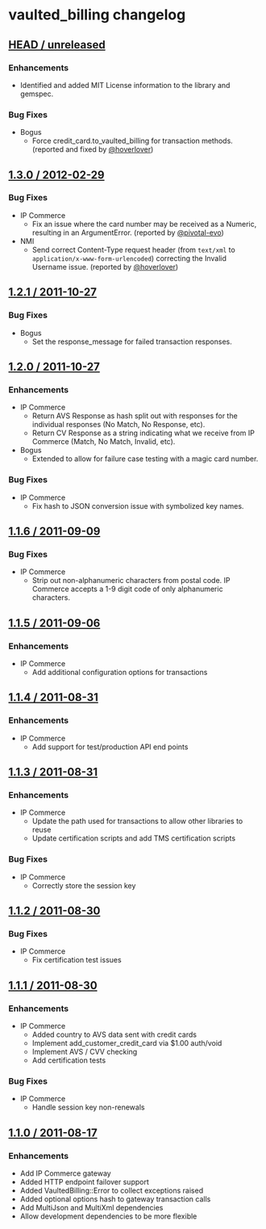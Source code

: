 # vaulted_billing changelog

## [HEAD / unreleased][head.diff]

### Enhancements
* Identified and added MIT License information to the library and gemspec.

### Bug Fixes
* Bogus
  * Force credit_card.to_vaulted_billing for transaction methods. (reported and fixed by [@hoverlover][hoverlover])


## [1.3.0 / 2012-02-29][1.3.0.diff]

### Bug Fixes
* IP Commerce
  * Fix an issue where the card number may be received as a Numeric, resulting in an ArgumentError. (reported by [@pivotal-evo][pivotal-evo])
* NMI
  * Send correct Content-Type request header (from `text/xml` to `application/x-www-form-urlencoded`) correcting the Invalid Username issue. (reported by [@hoverlover][hoverlover])


## [1.2.1 / 2011-10-27][1.2.1.diff]

### Bug Fixes
* Bogus
  * Set the response_message for failed transaction responses.


## [1.2.0 / 2011-10-27][1.2.0.diff]

### Enhancements
* IP Commerce
  * Return AVS Response as hash split out with responses for the individual responses (No Match, No Response, etc).
  * Return CV Response as a string indicating what we receive from IP Commerce (Match, No Match, Invalid, etc).
* Bogus
  * Extended to allow for failure case testing with a magic card number.

### Bug Fixes
* IP Commerce
  * Fix hash to JSON conversion issue with symbolized key names.
    

## [1.1.6 / 2011-09-09][1.1.6.diff]

### Bug Fixes
* IP Commerce
  * Strip out non-alphanumeric characters from postal code. IP Commerce accepts a 1-9 digit code of only alphanumeric characters.
    

## [1.1.5 / 2011-09-06][1.1.5.diff]

### Enhancements
* IP Commerce
  * Add additional configuration options for transactions


## [1.1.4 / 2011-08-31][1.1.4.diff]

### Enhancements
* IP Commerce
  * Add support for test/production API end points


## [1.1.3 / 2011-08-31][1.1.3.diff]

### Enhancements
* IP Commerce
  * Update the path used for transactions to allow other libraries to reuse
  * Update certification scripts and add TMS certification scripts

### Bug Fixes
* IP Commerce
  * Correctly store the session key


## [1.1.2 / 2011-08-30][1.1.2.diff]

### Bug Fixes
* IP Commerce
  * Fix certification test issues


## [1.1.1 / 2011-08-30][1.1.1.diff]

### Enhancements
* IP Commerce
  * Added country to AVS data sent with credit cards
  * Implement add_customer_credit_card via $1.00 auth/void
  * Implement AVS / CVV checking
  * Add certification tests

### Bug Fixes
* IP Commerce
  * Handle session key non-renewals
  

## [1.1.0 / 2011-08-17][1.1.0.diff]

### Enhancements
* Add IP Commerce gateway
* Added HTTP endpoint failover support
* Added VaultedBilling::Error to collect exceptions raised
* Added optional options hash to gateway transaction calls
* Add MultiJson and MultiXml dependencies
* Allow development dependencies to be more flexible


[head.diff]: https://github.com/envylabs/vaulted_billing/compare/v1.3.0...master
[1.3.0.diff]: https://github.com/envylabs/vaulted_billing/compare/v1.2.1...v1.3.0
[1.2.1.diff]: https://github.com/envylabs/vaulted_billing/compare/v1.2.0...v1.2.1
[1.2.0.diff]: https://github.com/envylabs/vaulted_billing/compare/v1.1.6...v1.2.0
[1.1.6.diff]: https://github.com/envylabs/vaulted_billing/compare/v1.1.5...v1.1.6
[1.1.5.diff]: https://github.com/envylabs/vaulted_billing/compare/v1.1.4...v1.1.5
[1.1.4.diff]: https://github.com/envylabs/vaulted_billing/compare/v1.1.3...v1.1.4
[1.1.3.diff]: https://github.com/envylabs/vaulted_billing/compare/v1.1.2...v1.1.3
[1.1.2.diff]: https://github.com/envylabs/vaulted_billing/compare/v1.1.1...v1.1.2
[1.1.1.diff]: https://github.com/envylabs/vaulted_billing/compare/v1.1.0...v1.1.1
[1.1.0.diff]: https://github.com/envylabs/vaulted_billing/compare/v1.0.2...v1.1.0

[pivotal-evo]: https://github.com/pivotal-evo
[hoverlover]: https://github.com/hoverlover
